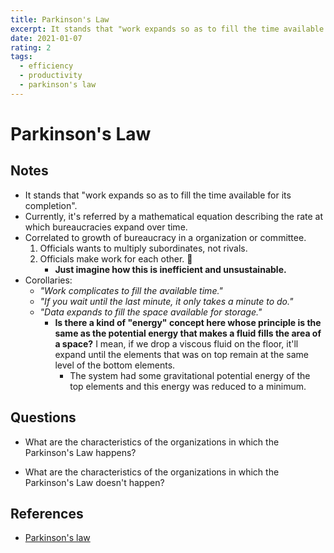 ```yaml
---
title: Parkinson's Law
excerpt: It stands that "work expands so as to fill the time available for its completion".
date: 2021-01-07
rating: 2
tags:
  - efficiency
  - productivity
  - parkinson's law
---
```


# Parkinson's Law

## Notes

- It stands that "work expands so as to fill the time available for its completion".
- Currently, it's referred by a mathematical equation describing the rate at which bureaucracies expand over time.
- Correlated to growth of bureaucracy in a organization or committee.
  1. Officials wants to multiply subordinates, not rivals.
  2. Officials make work for each other. 🤦
     - **Just imagine how this is inefficient and unsustainable.**
- Corollaries:
  - _"Work complicates to fill the available time."_
  - _"If you wait until the last minute, it only takes a minute to do."_
  - _"Data expands to fill the space available for storage."_
    - **Is there a kind of "energy" concept here whose principle is the same as the potential energy that makes a fluid fills the area of a space?** I mean, if we drop a viscous fluid on the floor, it'll expand until the elements that was on top remain at the same level of the bottom elements.
      - The system had some gravitational potential energy of the top elements and this energy was reduced to a minimum.

## Questions

- What are the characteristics of the organizations in which the Parkinson's Law happens?

- What are the characteristics of the organizations in which the Parkinson's Law doesn't happen?

## References

- [Parkinson's law](https://en.wikipedia.org/wiki/Parkinson%27s_law)

